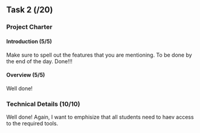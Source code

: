 ## Task 2 (/20)

### Project Charter

#### Introduction (5/5)
Make sure to spell out the features that you are mentioning. To be done by the end of the day. Done!!!

#### Overview (5/5)
Well done!

### Technical Details (10/10)
Well done! Again, I want to emphisize that all students need to haev access to the required tools.
